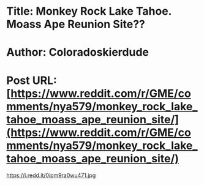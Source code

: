 # Title: Monkey Rock Lake Tahoe. Moass Ape Reunion Site??
# Author: Coloradoskierdude
# Post URL: [https://www.reddit.com/r/GME/comments/nya579/monkey_rock_lake_tahoe_moass_ape_reunion_site/](https://www.reddit.com/r/GME/comments/nya579/monkey_rock_lake_tahoe_moass_ape_reunion_site/)


https://i.redd.it/0ipm9ra0wu471.jpg